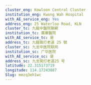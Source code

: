 ```yaml
---
cluster_eng: Kowloon Central Cluster
institution_eng: Kwong Wah Hospital
with_AE_service_eng: Yes
address_eng: 25 Waterloo Road, KLN
cluster_tc: 九龍中醫院聯網
institution_tc: 廣華醫院
with_AE_service_tc: 是
address_tc: 九龍窩打老道 25 號
cluster_sc: 九龙中医院联网
institution_sc: 广华医院
with_AE_service_sc: 是
address_sc: 九龙窝打老道25 号
latitude: 22.315173719
longitude: 114.17243887
Slug: mmzq3eh1wc
---
```

